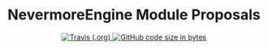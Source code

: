 <h1 align="center">NevermoreEngine Module Proposals</h1>
<div align="center">
	<a href="https://travis-ci.com/github/Hoidberg/NevermoreEngine-Module-Proposals">
		<img alt="Travis (.org)" src="https://img.shields.io/travis/Hoidberg/NevermoreEngine-Module-Proposals?style=flat-square">
	</a>
	<a href="https://github.com/Hoidberg/NevermoreEngine-Module-Proposals/search?l=lua">
		<img alt="GitHub code size in bytes" src="https://img.shields.io/github/languages/code-size/Hoidberg/NevermoreEngine-Module-Proposals?style=flat-square">
	</a>
</div>
